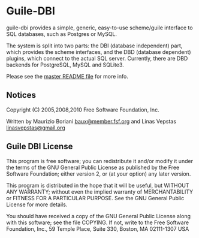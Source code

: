 
Guile-DBI
=========
guile-dbi provides a simple, generic, easy-to-use scheme/guile interface
to SQL databases, such as Postgres or MySQL.

The system is split into two parts: the DBI (database independent) part,
which provides the scheme interfaces, and the DBD (database dependent)
plugins, which connect to the actual SQL server. Currently, there are
DBD backends for PostgreSQL, MySQL and SQLite3.

Please see the [master README file](../README.md) for more info.

Notices
-------
Copyright (C) 2005,2008,2010 Free Software Foundation, Inc.

Written by Maurizio Boriani <baux@member.fsf.org> 
and Linas Vepstas <linasvepstas@gmail.org>

Guile DBI License
-----------------
This program is free software; you can redistribute it and/or modify
it under the terms of the GNU General Public License as published by
the Free Software Foundation; either version 2, or (at your option)
any later version.

This program is distributed in the hope that it will be useful,
but WITHOUT ANY WARRANTY; without even the implied warranty of
MERCHANTABILITY or FITNESS FOR A PARTICULAR PURPOSE.  See the
GNU General Public License for more details.

You should have received a copy of the GNU General Public License
along with this software; see the file COPYING.  If not, write to
the Free Software Foundation, Inc., 59 Temple Place, Suite 330,
Boston, MA 02111-1307 USA
